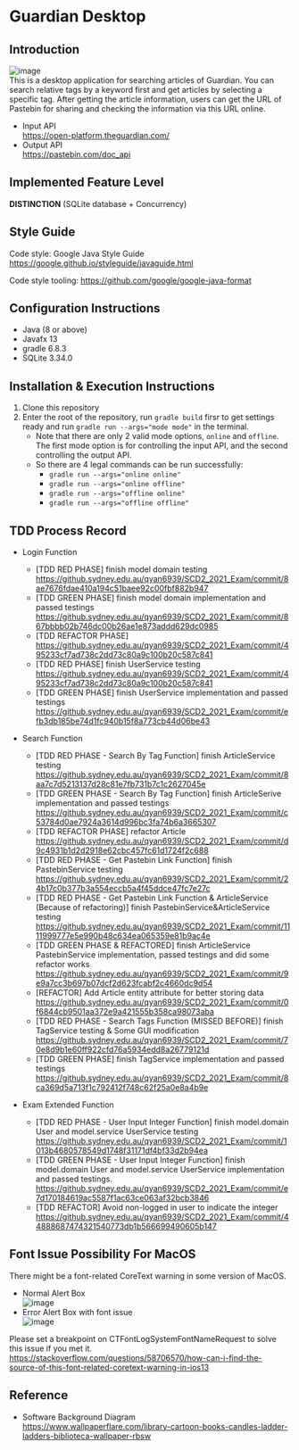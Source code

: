 # Guardian Desktop

## Introduction
![image](https://github.sydney.edu.au/qyan6939/Image/blob/master/Welcome_Page.jpg)  
This is a desktop application for searching articles of Guardian. You can search relative tags by a keyword first and get articles by selecting a specific tag. After getting the article information, users can get the URL of Pastebin for sharing and checking the information via this URL online.
* Input API  
  https://open-platform.theguardian.com/
* Output API  
  https://pastebin.com/doc_api
  
## Implemented Feature Level
**DISTINCTION** (SQLite database + Concurrency)  

## Style Guide
Code style: Google Java Style Guide https://google.github.io/styleguide/javaguide.html

Code style tooling: https://github.com/google/google-java-format

## Configuration Instructions
* Java (8 or above)
* Javafx 13
* gradle 6.8.3
* SQLite 3.34.0

## Installation & Execution Instructions
1. Clone this repository
2. Enter the root of the repository, run `gradle build` firsr to get settings ready and run `gradle run --args="mode mode"` in the terminal.
    * Note that there are only 2 valid mode options, `online` and `offline`. The first mode option is for controlling the input API, and the second controlling the output API.
    * So there are 4 legal commands can be run successfully:
        * `gradle run --args="online online"`
        * `gradle run --args="online offline"`
        * `gradle run --args="offline online"`
        * `gradle run --args="offline offline"`

## TDD Process Record
* Login Function
    * [TDD RED PHASE] finish model domain testing      
    https://github.sydney.edu.au/qyan6939/SCD2_2021_Exam/commit/8ae7676fdae410a194c51baee92c00fbf882b947
    * [TDD GREEN PHASE] finish model domain implementation and passed testings
    https://github.sydney.edu.au/qyan6939/SCD2_2021_Exam/commit/867bbbb02b746dc00b26ae1e873addd629dc0985
    * [TDD REFACTOR PHASE]        
    https://github.sydney.edu.au/qyan6939/SCD2_2021_Exam/commit/495233cf7ad738c2dd73c80a9c100b20c587c841
    * [TDD RED PHASE] finish UserService testing        
    https://github.sydney.edu.au/qyan6939/SCD2_2021_Exam/commit/495233cf7ad738c2dd73c80a9c100b20c587c841
    * [TDD GREEN PHASE] finish UserService implementation and passed testings
    https://github.sydney.edu.au/qyan6939/SCD2_2021_Exam/commit/efb3db185be74d1fc940b15f8a773cb44d06be43
    
* Search Function
    * [TDD RED PHASE - Search By Tag Function] finish ArticleService testing        
    https://github.sydney.edu.au/qyan6939/SCD2_2021_Exam/commit/8aa7c7d5213137d28c81e7fb731b7c1c2627045e
    * [TDD GREEN PHASE - Search By Tag Function] finish ArticleSerive implementation and passed testings
    https://github.sydney.edu.au/qyan6939/SCD2_2021_Exam/commit/c53784d0ae7924a3614d996bc3fa74b6a3665307
    * [TDD REFACTOR PHASE] refactor Article
    https://github.sydney.edu.au/qyan6939/SCD2_2021_Exam/commit/d9c4931b1d2d2918e62cbc457fc61d1724f2c688
    * [TDD RED PHASE - Get Pastebin Link Function] finish PastebinService testing
    https://github.sydney.edu.au/qyan6939/SCD2_2021_Exam/commit/24b17c0b377b3a554eccb5a4f45ddce47fc7e27c
    * [TDD RED PHASE - Get Pastebin Link Function & ArticleService (Because of refactoring)] finish PastebinService&ArticleService testing
    https://github.sydney.edu.au/qyan6939/SCD2_2021_Exam/commit/1111999777e5e990b48c634ea065359e81b9ac4e
    * [TDD GREEN PHASE & REFACTORED] finish ArticleService PastebinService implementation, passed testings and did some refactor works
    https://github.sydney.edu.au/qyan6939/SCD2_2021_Exam/commit/9e9a7cc3b697b07dcf2d623fcabf2c4660dc9d54
    * [REFACTOR] Add Article entity attribute for better storing data
    https://github.sydney.edu.au/qyan6939/SCD2_2021_Exam/commit/0f6844cb9501aa372e9a421555b358ca98073aba
    * [TDD RED PHASE - Search Tags Function (MISSED BEFORE)] finish TagService testing & Some GUI modification
    https://github.sydney.edu.au/qyan6939/SCD2_2021_Exam/commit/70e8d9b1e60ff922cfd76a5934edd8a26779121d
    * [TDD GREEN PHASE] finish TagService implementation and passed testings
    https://github.sydney.edu.au/qyan6939/SCD2_2021_Exam/commit/8ca369d5a713f1c792412f748c62f25a0e8a4b9e

* Exam Extended Function   
    * [TDD RED PHASE - User Input Integer Function] finish model.domain User and model.service UserService testing   
    https://github.sydney.edu.au/qyan6939/SCD2_2021_Exam/commit/1013b4680578549d1748f31171df4bf33d2b94ea
    * [TDD GREEN PHASE - User Input Integer Function] finish model.domain User and model.service UserService implementation and passed testings.  
    https://github.sydney.edu.au/qyan6939/SCD2_2021_Exam/commit/e7d170184619ac5587f1ac63ce063af32bcb3846
    * [TDD REFACTOR] Avoid non-logged in user to indicate the integer
    https://github.sydney.edu.au/qyan6939/SCD2_2021_Exam/commit/44888687474321540773db1b566699490605b147

## Font Issue Possibility For MacOS
There might be a font-related CoreText warning in some version of MacOS.
* Normal Alert Box   
  ![image](https://github.sydney.edu.au/qyan6939/Image/blob/master/Normal_Error_Box.png)
* Error Alert Box with font issue  
  ![image](https://github.sydney.edu.au/qyan6939/Image/blob/master/Error%20Box%20Font%20Issue.png)
  
Please set a breakpoint on CTFontLogSystemFontNameRequest to solve this issue if you met it.
https://stackoverflow.com/questions/58706570/how-can-i-find-the-source-of-this-font-related-coretext-warning-in-ios13

## Reference
* Software Background Diagram   
https://www.wallpaperflare.com/library-cartoon-books-candles-ladder-ladders-biblioteca-wallpaper-rbsw
